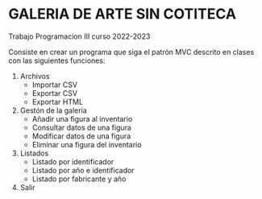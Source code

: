 # GALERIA DE ARTE SIN COTITECA
<p>Trabajo Programacion III curso 2022-2023</p> 
Consiste en crear un programa que siga el patrón MVC descrito en clases con las siguientes funciones:

1. Archivos
    - Importar CSV
    - Exportar CSV
    - Exportar HTML
2. Gestón de la galería
    - Añadir una figura al inventario
    - Consultar datos de una figura
    - Modificar datos de una figura
    - Eliminar una figura del inventario
3. Listados
    - Listado por identificador
    - Listado por año e identificador
    - Listado por fabricante y año
4. Salir 